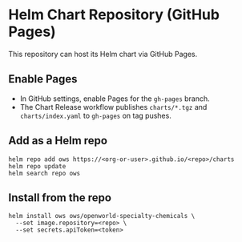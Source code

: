 # Helm Chart Repository (GitHub Pages)

This repository can host its Helm chart via GitHub Pages.

## Enable Pages
- In GitHub settings, enable Pages for the `gh-pages` branch.
- The Chart Release workflow publishes `charts/*.tgz` and `charts/index.yaml` to `gh-pages` on tag pushes.

## Add as a Helm repo
```
helm repo add ows https://<org-or-user>.github.io/<repo>/charts
helm repo update
helm search repo ows
```

## Install from the repo
```
helm install ows ows/openworld-specialty-chemicals \
  --set image.repository=<repo> \
  --set secrets.apiToken=<token>
```
